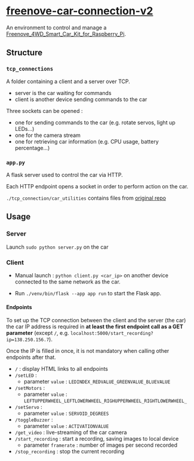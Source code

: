 # [freenove-car-connection-v2](https://github.com/Eloiii/freenove_car_connection_v2)

An environment to control and manage a [Freenove_4WD_Smart_Car_Kit_for_Raspberry_Pi](https://github.com/Freenove/Freenove_4WD_Smart_Car_Kit_for_Raspberry_Pi).

## Structure

### `tcp_connections`

A folder containing a client and a server over TCP.
- server is the car waiting for commands
- client is another device sending commands to the car

Three sockets can be opened :
- one for sending commands to the car (e.g. rotate servos, light up LEDs...)
- one for the camera stream
- one for retrieving car information (e.g. CPU usage, battery percentage...)

### `app.py`

A flask server used to control the car via HTTP.

Each HTTP endpoint opens a socket in order to perform action on the car.

`./tcp_connection/car_utilities` contains files from [original repo](https://github.com/Freenove/Freenove_4WD_Smart_Car_Kit_for_Raspberry_Pi/tree/master/Code)

## Usage

### Server

Launch `sudo python server.py` on the car

### Client

- Manual launch : `python client.py <car_ip>` on another device connected to the same network as the car.

- Run `./venv/bin/flask --app app run` to start the Flask app.

#### Endpoints

To set up the TCP connection between the client and the server (the car) the car IP address is required in
**at least the first endpoint call as a GET parameter** (except `/`, e.g. `localhost:5000/start_recording?ip=138.250.156.7`).

Once the IP is filled in once, it is not mandatory when calling other endpoints after that.

- `/` : display HTML links to all endpoints
- `/setLED` : 
  - parameter `value` : `LEDINDEX_REDVALUE_GREENVALUE_BLUEVALUE`
- `/setMotors` :
  - parameter `value` : `LEFTUPPERWHEEL_LEFTLOWERWHEEL_RIGHUPPERWHEEL_RIGHTLOWERWHEEL_`
- `/setServo` :
  - parameter `value` : `SERVOID_DEGREES`
- `/toggleBuzzer` :
  - parameter `value` : `ACTIVATIONVALUE`
- `/get_video` : live-streaming of the car camera
- `/start_recording` : start a recording, saving images to local device
  - parameter `framerate` : number of images per second recorded
- `/stop_recording` : stop the current recording

